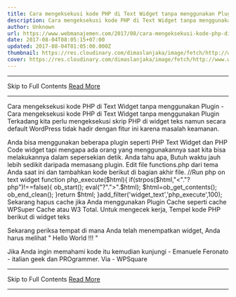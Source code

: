 ```yaml
---
title: Cara mengeksekusi kode PHP di Text Widget tanpa menggunakan Plugin
description: Cara mengeksekusi kode PHP di Text Widget tanpa menggunakan Plugin
author: Unknown
url: https://www.webmanajemen.com/2017/08/cara-mengeksekusi-kode-php-di-text.html
date: 2017-08-04T08:05:15+07:00
updated: 2017-08-04T01:05:00.000Z
thumbnail: https://res.cloudinary.com/dimaslanjaka/image/fetch/http://www.wpstuffs.com/wp-content/uploads/2013/05/php-wordpress-300x197.jpg
cover: https://res.cloudinary.com/dimaslanjaka/image/fetch/http://www.wpstuffs.com/wp-content/uploads/2013/05/php-wordpress-300x197.jpg
---
```


<hr/> Skip to Full Contents <a href="https://www.webmanajemen.com/2017/08/cara-mengeksekusi-kode-php-di-text.html" rel="follow" class="button" id="read-more">Read More</a> <hr/> Cara mengeksekusi kode PHP di Text Widget tanpa menggunakan Plugin - Cara mengeksekusi kode PHP di Text Widget tanpa menggunakan Plugin Terkadang kita perlu mengeksekusi skrip PHP di widget teks namun secara default WordPress tidak hadir dengan fitur ini karena masalah keamanan.

Anda bisa menggunakan beberapa plugin seperti PHP Text Widget dan PHP Code widget tapi mengapa ada orang yang menggunakannya saat kita bisa melakukannya dalam sepersekian detik. Anda tahu apa, Butuh waktu jauh lebih sedikit daripada memasang plugin.
Edit file functions.php dari tema Anda saat ini dan tambahkan kode berikut di bagian akhir file.
//Run php on text widget
function php_execute($html){
if(strpos($html,"<"."?php")!==false){ ob_start(); eval("?".">".$html);
$html=ob_get_contents();
ob_end_clean();
}return $html;
}add_filter('widget_text','php_execute',100);
Sekarang hapus cache jika Anda menggunakan Plugin Cache seperti cache WPSuper Cache atau W3 Total.
Untuk mengecek kerja, Tempel kode PHP berikut di widget teks
<? Php echo 'Halo Dunia !!!' ?>
Sekarang periksa tempat di mana Anda telah menempatkan widget, Anda harus melihat " Hello World !!! "

Jika Anda ingin memahami kode itu kemudian kunjungi -  Emanuele Feronato - italian geek dan PROgrammer.
Via -  WPSquare <hr/> Skip to Full Contents <a href="https://www.webmanajemen.com/2017/08/cara-mengeksekusi-kode-php-di-text.html" rel="follow" class="button" id="read-more">Read More</a> <hr/>